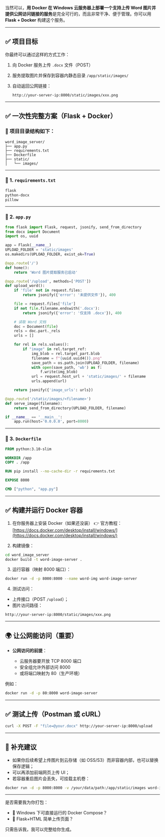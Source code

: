当然可以，**用 Docker 在 Windows 云服务器上部署一个支持上传 Word 图片并提供公网访问链接的服务**是完全可行的，而且非常干净、便于管理。你可以用 **Flask + Docker** 构建这个服务。

---

## ✅ 项目目标

你最终可以通过这样的方式工作：

1. 向 Docker 服务上传 `.docx` 文件（POST）
2. 服务提取图片并保存到容器内静态目录 `/app/static/images/`
3. 自动返回公网链接：

   ```
   http://your-server-ip:8000/static/images/xxx.png
   ```

---

## ✅ 一次性完整方案（Flask + Docker）

### 📁 项目目录结构如下：

```
word_image_server/
├── app.py
├── requirements.txt
├── Dockerfile
├── static/
│   └── images/
```

---

### 📄 1. `requirements.txt`

```txt
flask
python-docx
pillow
```

---

### 🧾 2. `app.py`

```python
from flask import Flask, request, jsonify, send_from_directory
from docx import Document
import os, uuid

app = Flask(__name__)
UPLOAD_FOLDER = 'static/images'
os.makedirs(UPLOAD_FOLDER, exist_ok=True)

@app.route('/')
def home():
    return 'Word 图片提取服务已启动'

@app.route('/upload', methods=['POST'])
def upload_word():
    if 'file' not in request.files:
        return jsonify({'error': '未提供文件'}), 400

    file = request.files['file']
    if not file.filename.endswith('.docx'):
        return jsonify({'error': '仅支持 .docx'}), 400

    # 读取 Word 文档
    doc = Document(file)
    rels = doc.part._rels
    urls = []

    for rel in rels.values():
        if "image" in rel.target_ref:
            img_blob = rel.target_part.blob
            filename = f"{uuid.uuid4()}.png"
            save_path = os.path.join(UPLOAD_FOLDER, filename)
            with open(save_path, 'wb') as f:
                f.write(img_blob)
            url = request.host_url + 'static/images/' + filename
            urls.append(url)

    return jsonify({'image_urls': urls})

@app.route('/static/images/<filename>')
def serve_image(filename):
    return send_from_directory(UPLOAD_FOLDER, filename)

if __name__ == '__main__':
    app.run(host='0.0.0.0', port=8000)
```

---

### 🐳 3. `Dockerfile`

```dockerfile
FROM python:3.10-slim

WORKDIR /app
COPY . /app

RUN pip install --no-cache-dir -r requirements.txt

EXPOSE 8000

CMD ["python", "app.py"]
```

---

## ✅ 构建并运行 Docker 容器

1. 在你服务器上安装 Docker（如果还没装）
   👉 官方教程：[https://docs.docker.com/desktop/install/windows/](https://docs.docker.com/desktop/install/windows/)

2. 构建镜像：

```bash
cd word_image_server
docker build -t word-image-server .
```

3. 运行容器（映射 8000 端口）：

```bash
docker run -d -p 8000:8000 --name word-img word-image-server
```

4. 测试访问：

* 上传接口（POST `/upload`）；
* 图片访问路径：

```
http://your-server-ip:8000/static/images/xxx.png
```

---

## 🌍 让公网能访问（重要）

* **公网访问的前提**：

  * 云服务器要开放 TCP 8000 端口
  * 安全组允许外部访问 8000
  * 或将端口映射为 80（生产环境）

例如：

```bash
docker run -d -p 80:8000 word-image-server
```

---

## ✅ 测试上传（Postman 或 cURL）

```bash
curl -X POST -F "file=@your.docx" http://your-server-ip:8000/upload
```

---

## 🧠 补充建议

* 如果你后续希望上传图片到云存储（如 OSS/S3）而非容器内部，也可以替换保存逻辑；
* 可以再添加前端网页上传 UI；
* 若容器重启图片会丢失，可挂载主机卷：

```bash
docker run -d -p 8000:8000 -v /your/data/path:/app/static/images word-image-server
```

---

是否需要我为你打包：

* 🔧 Windows 下可直接运行的 Docker Compose？
* 🧰 Flask+HTML 简单上传页面？

只需告诉我，我可以完整给你生成。
